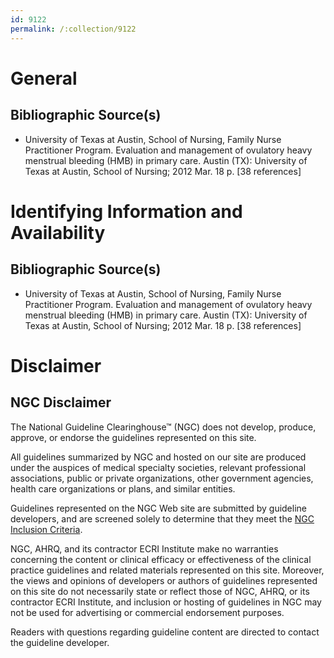 ```yaml
---
id: 9122
permalink: /:collection/9122
---
```


# General

## Bibliographic Source(s)

- University of Texas at Austin, School of Nursing, Family Nurse Practitioner Program. Evaluation and management of ovulatory heavy menstrual bleeding (HMB) in primary care. Austin (TX): University of Texas at Austin, School of Nursing; 2012 Mar. 18 p. [38 references]

# Identifying Information and Availability

## Bibliographic Source(s)

- University of Texas at Austin, School of Nursing, Family Nurse Practitioner Program. Evaluation and management of ovulatory heavy menstrual bleeding (HMB) in primary care. Austin (TX): University of Texas at Austin, School of Nursing; 2012 Mar. 18 p. [38 references]

# Disclaimer

## NGC Disclaimer

The National Guideline Clearinghouse™ (NGC) does not develop, produce, approve, or endorse the guidelines represented on this site.

All guidelines summarized by NGC and hosted on our site are produced under the auspices of medical specialty societies, relevant professional associations, public or private organizations, other government agencies, health care organizations or plans, and similar entities.

Guidelines represented on the NGC Web site are submitted by guideline developers, and are screened solely to determine that they meet the [NGC Inclusion Criteria](/help-and-about/summaries/inclusion-criteria).

NGC, AHRQ, and its contractor ECRI Institute make no warranties concerning the content or clinical efficacy or effectiveness of the clinical practice guidelines and related materials represented on this site. Moreover, the views and opinions of developers or authors of guidelines represented on this site do not necessarily state or reflect those of NGC, AHRQ, or its contractor ECRI Institute, and inclusion or hosting of guidelines in NGC may not be used for advertising or commercial endorsement purposes.

Readers with questions regarding guideline content are directed to contact the guideline developer.

